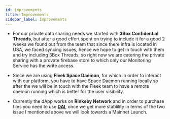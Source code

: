 ```yaml
---
id: improvements
title: Improvements
sidebar_label: Improvements
---
```


- For our private data sharing needs we started with **3Box Confidential Threads**, but after a good effort spent on trying to include it for a good 2 weeks we found out from the team that since there infra is located in USA, we faced syncing issues, hence we hope to get in touch with them and try including 3Box Threads, so right now we are catering the private sharing with a provate firebase store to which only our Monitoring Service has the write access.

- Since we are using **Fleek Space Daemon**, for which in order to interact with our platform, you have to have Space Daemon running locally so after the we will be in touch with the Fleek team to have a remote daemon running which is better for the user visibility.

- Currently the dApp works on **Rinkeby Network** and in order to purchase files you need to use [**DAI**](https://rinkeby.etherscan.io/address/0xc3dbf84Abb494ce5199D5d4D815b10EC29529ff8), once we get more stablility in terms of the two issue I mentioned above we will look towards a Mainnet Launch.
